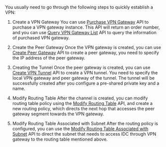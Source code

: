 You usually need to go through the following steps to quickly establish a VPN:

1) Create a VPN Gateway
You can use [Purchase VPN Gateway](https://www.qcloud.com/doc/api/245/5106) API to purchase a VPN gateway instance. This API will return an order number, and you can use [Query VPN Gateway List](https://www.qcloud.com/doc/api/245/5108) API to query the information of purchased VPN gateway.

2) Create the Peer Gateway 
Once the VPN gateway is created, you can use [Create Peer Gateway](https://www.qcloud.com/doc/api/245/5116) API to create a peer gateway, you need to specify the IP address of the peer gateway.

3) Creating the Tunnel
Once the peer gateway is created, you can use [Create VPN Tunnel](https://www.qcloud.com/doc/api/245/5110) API to create a VPN tunnel. You need to specify the local VPN gateway and peer gateway of the tunnel. The tunnel will be successfully created after you configure a pre-shared private key and a name.

4) Modify Routing Table
After the channel is created, you can modify routing table policy using the [Modify Routing Table](https://www.qcloud.com/doc/api/245/1417) API, and create a new routing policy, which directs the next hop that accesses the peer gateway segment towards the VPN gateway.

5) Modify Routing Table Associated with Subnet
After the routing policy is configured, you can use the [Modify Routing Table Associated with Subnet](https://www.qcloud.com/doc/api/245/1416) API to direct the subnet that needs to access IDC through VPN gateway to the routing table mentioned above.

